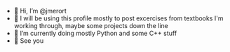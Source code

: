 - 👋 Hi, I’m @jmerort
- 👀 I will be using this profile mostly to post excercises from textbooks I'm working through, maybe some projects down the line 
- 🌱 I’m currently  doing mostly Python and some C++ stuff
- 🗿 See you

<!---

--->
